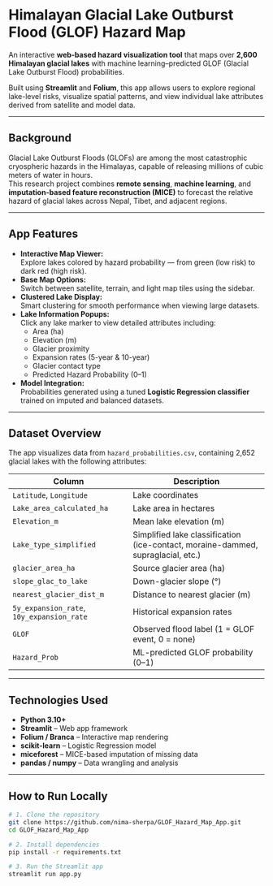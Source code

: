 # Himalayan Glacial Lake Outburst Flood (GLOF) Hazard Map

An interactive **web-based hazard visualization tool** that maps over **2,600 Himalayan glacial lakes** with machine learning–predicted GLOF (Glacial Lake Outburst Flood) probabilities.  

Built using **Streamlit** and **Folium**, this app allows users to explore regional lake-level risks, visualize spatial patterns, and view individual lake attributes derived from satellite and model data.

---

## Background

Glacial Lake Outburst Floods (GLOFs) are among the most catastrophic cryospheric hazards in the Himalayas, capable of releasing millions of cubic meters of water in hours.  
This research project combines **remote sensing**, **machine learning**, and **imputation-based feature reconstruction (MICE)** to forecast the relative hazard of glacial lakes across Nepal, Tibet, and adjacent regions.

---

## App Features

- **Interactive Map Viewer:**  
  Explore lakes colored by hazard probability — from green (low risk) to dark red (high risk).
- **Base Map Options:**  
  Switch between satellite, terrain, and light map tiles using the sidebar.
- **Clustered Lake Display:**  
  Smart clustering for smooth performance when viewing large datasets.
- **Lake Information Popups:**  
  Click any lake marker to view detailed attributes including:
  - Area (ha)
  - Elevation (m)
  - Glacier proximity
  - Expansion rates (5-year & 10-year)
  - Glacier contact type
  - Predicted Hazard Probability (0–1)
- **Model Integration:**  
  Probabilities generated using a tuned **Logistic Regression classifier** trained on imputed and balanced datasets.

---

## Dataset Overview

The app visualizes data from `hazard_probabilities.csv`, containing 2,652 glacial lakes with the following attributes:

| Column | Description |
|---------|--------------|
| `Latitude`, `Longitude` | Lake coordinates |
| `Lake_area_calculated_ha` | Lake area in hectares |
| `Elevation_m` | Mean lake elevation (m) |
| `Lake_type_simplified` | Simplified lake classification (ice-contact, moraine-dammed, supraglacial, etc.) |
| `glacier_area_ha` | Source glacier area (ha) |
| `slope_glac_to_lake` | Down-glacier slope (°) |
| `nearest_glacier_dist_m` | Distance to nearest glacier (m) |
| `5y_expansion_rate`, `10y_expansion_rate` | Historical expansion rates |
| `GLOF` | Observed flood label (1 = GLOF event, 0 = none) |
| `Hazard_Prob` | ML-predicted GLOF probability (0–1) |

---

## Technologies Used

- **Python 3.10+**
- **Streamlit** – Web app framework  
- **Folium / Branca** – Interactive map rendering  
- **scikit-learn** – Logistic Regression model  
- **miceforest** – MICE-based imputation of missing data  
- **pandas / numpy** – Data wrangling and analysis  

---

## How to Run Locally

```bash
# 1. Clone the repository
git clone https://github.com/nima-sherpa/GLOF_Hazard_Map_App.git
cd GLOF_Hazard_Map_App

# 2. Install dependencies
pip install -r requirements.txt

# 3. Run the Streamlit app
streamlit run app.py

